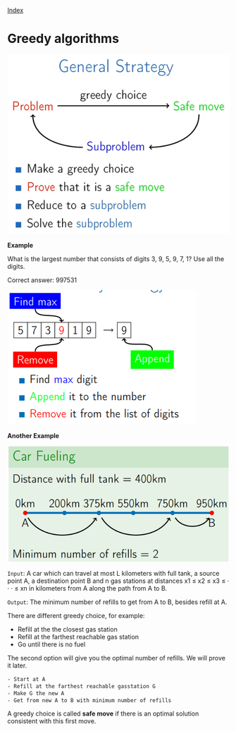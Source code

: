 
[Index](https://github.com/KiraDiShira/AlgorithmsAndDataStructures/blob/master/README.md#table-of-contents)

# Greedy algorithms

<img src="https://github.com/KiraDiShira/AlgorithmsAndDataStructures/blob/master/RepoFiles/Greedy/Images/Greedy_1.PNG" />

**Example**

What is the largest number that consists of digits 3, 9, 5, 9, 7, 1? Use all the digits.

Correct answer: 997531

<img src="https://github.com/KiraDiShira/AlgorithmsAndDataStructures/blob/master/RepoFiles/Greedy/Images/Greedy_2.PNG" />

**Another Example**

<img src="https://github.com/KiraDiShira/AlgorithmsAndDataStructures/blob/master/RepoFiles/Greedy/Images/Greedy_3.PNG" />

`Input`: A car which can travel at most L kilometers with full tank, a source point A, a destination point B and n gas stations at distances x1 ≤ x2 ≤ x3 ≤ · · · ≤ xn in kilometers from A along the path from A to B.

`Output`: The minimum number of refills to get from A to B, besides refill at A.

There are different greedy choice, for example:

- Refill at the the closest gas station
- Refill at the farthest reachable gas station
- Go until there is no fuel

The second option will give you the optimal number of refills. We will prove it later. 

```
- Start at A
- Refill at the farthest reachable gasstation G
- Make G the new A
- Get from new A to B with minimum number of refills
```

A greedy choice is called **safe move** if there is an optimal solution consistent with this first move.
